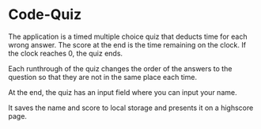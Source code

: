 # Code-Quiz

The application is a timed multiple choice quiz that deducts time for each wrong answer.
The score at the end is the time remaining on the clock.
If the clock reaches 0, the quiz ends.

Each runthrough of the quiz changes the order of the answers to the question so that they are not in the same place each time.

At the end, the quiz has an input field where you can input your name.

It saves the name and score to local storage and presents it on a highscore page.

